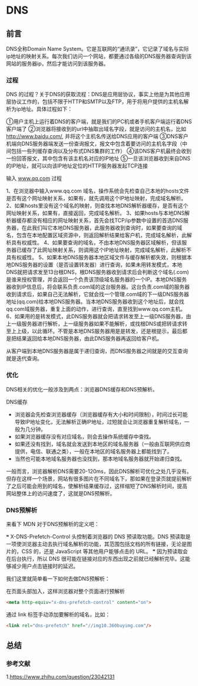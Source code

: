 # DNS

## 前言

DNS全称Domain Name System。它是互联网的“通讯录”，它记录了域名与实际ip地址的映射关系。每次我们访问一个网站，都要通过各级的DNS服务器查询到该网站的服务器ip，然后才能访问到该服务器。

### 过程

DNS 的过程？关于DNS的获取流程：DNS是应用层协议，事实上他是为其他应用层协议工作的，包括不限于HTTP和SMTP以及FTP，用于将用户提供的主机名解析为ip地址。具体过程如下：

①用户主机上运行着DNS的客户端，就是我们的PC机或者手机客户端运行着DNS客户端了
②浏览器将接收到的url中抽取出域名字段，就是访问的主机名，比如<http://www.baidu.com/>, 并将这个主机名传送给DNS应用的客户端
③DNS客户机端向DNS服务器端发送一份查询报文，报文中包含着要访问的主机名字段（中间包括一些列缓存查询以及分布式DNS集群的工作）
④该DNS客户机最终会收到一份回答报文，其中包含有该主机名对应的IP地址
⑤一旦该浏览器收到来自DNS的IP地址，就可以向该IP地址定位的HTTP服务器发起TCP连接

输入 www.qq.com 过程

1、在浏览器中输入www.qq.com 域名，操作系统会先检查自己本地的hosts文件是否有这个网址映射关系，如果有，就先调用这个IP地址映射，完成域名解析。
2、如果hosts里没有这个域名的映射，则查找本地DNS解析器缓存，是否有这个网址映射关系，如果有，直接返回，完成域名解析。
3、如果hosts与本地DNS解析器缓存都没有相应的网址映射关系，首先会找TCP/ip参数中设置的首选DNS服务器，在此我们叫它本地DNS服务器，此服务器收到查询时，如果要查询的域名，包含在本地配置区域资源中，则返回解析结果给客户机，完成域名解析，此解析具有权威性。
4、如果要查询的域名，不由本地DNS服务器区域解析，但该服务器已缓存了此网址映射关系，则调用这个IP地址映射，完成域名解析，此解析不具有权威性。
5、如果本地DNS服务器本地区域文件与缓存解析都失效，则根据本地DNS服务器的设置（是否设置转发器）进行查询，如果未用转发模式，本地DNS就把请求发至13台根DNS，根DNS服务器收到请求后会判断这个域名(.com)是谁来授权管理，并会返回一个负责该顶级域名服务器的一个IP。本地DNS服务器收到IP信息后，将会联系负责.com域的这台服务器。这台负责.com域的服务器收到请求后，如果自己无法解析，它就会找一个管理.com域的下一级DNS服务器地址(qq.com)给本地DNS服务器。当本地DNS服务器收到这个地址后，就会找qq.com域服务器，重复上面的动作，进行查询，直至找到www.qq.com主机。
6、如果用的是转发模式，此DNS服务器就会把请求转发至上一级DNS服务器，由上一级服务器进行解析，上一级服务器如果不能解析，或找根DNS或把转请求转至上上级，以此循环。不管是本地DNS服务器用是是转发，还是根提示，最后都是把结果返回给本地DNS服务器，由此DNS服务器再返回给客户机。

从客户端到本地DNS服务器是属于递归查询，而DNS服务器之间就是的交互查询就是迭代查询。

### 优化

DNS相关的优化一般涉及到两点：浏览器DNS缓存和DNS预解析。

DNS缓存

- 浏览器会先检查浏览器缓存（浏览器缓存有大小和时间限制），时间过长可能导致IP地址变化，无法解析正确IP地址，过短就会让浏览器重复解析域名，一般为几分钟。
- 如果浏览器缓存没有对应域名，则会去操作系统缓存中查找。
- 如果还没有找到，域名就会发送到本地区的域名服务器（一般由互联网供应商提供，电信、联通之类），一般在本地区的域名服务器上都能找到了。
- 当然也可能本地域名服务器也没找到，那本地域名服务器就开始递归查找。
  
一般而言，浏览器解析DNS需要20-120ms，因此DNS解析可优化之处几乎没有。但存在这样一个场景，网站有很多图片在不同域名下，那如果在登录页就提前解析了之后可能会用到的域名，使解析结果缓存过，这样缩短了DNS解析时间，提高网站整体上的访问速度了，这就是DNS预解析。

### DNS预解析

来看下 MDN 对于DNS预解析的定义吧：

❝
X-DNS-Prefetch-Control 头控制着浏览器的 DNS 预读取功能。DNS 预读取是一项使浏览器主动去执行域名解析的功能，其范围包括文档的所有链接，无论是图片的，CSS 的，还是 JavaScript 等其他用户能够点击的 URL。
❞
因为预读取会在后台执行，所以 DNS 很可能在链接对应的东西出现之前就已经解析完毕。这能够减少用户点击链接时的延迟。

我们这里就简单看一下如何去做DNS预解析：

在页面头部加入，这样浏览器对整个页面进行预解析

```html
<meta http-equiv="x-dns-prefetch-control" content="on">
```

通过 link 标签手动添加要解析的域名，比如：

```html
<link rel="dns-prefetch" href="//img10.360buyimg.com"/>
```

## 总结

### 参考文献

1.<https://www.zhihu.com/question/23042131>
